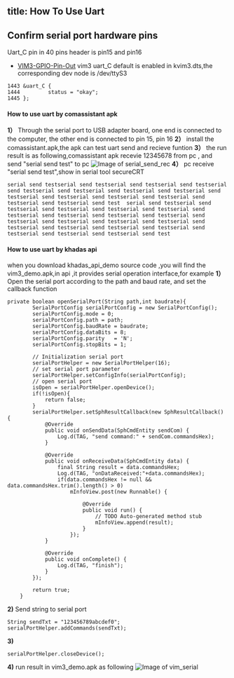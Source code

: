 title: How To Use Uart
---

## Confirm serial port hardware pins

Uart_C pin in 40 pins header is pin15 and pin16

* [VIM3-GPIO-Pin-Out](/vim3/#GPIO-Pinout)
vim3 uart_C default is enabled in kvim3.dts,the corresponding dev node is /dev/ttyS3
```
1443 &uart_C {
1444         status = "okay";
1445 };
```

#### How to use uart by comassistant apk
**1）** Through the serial port to USB adapter board, one end is connected to the computer, the other end is connected to pin 15, pin 16
**2）** install the comassistant.apk,the apk can test uart send and recieve funtion
**3）** the run result is as following,comassistant apk recevie 12345678 from pc , and send "serial send test" to pc 
![Image of serial_send_rec](/images/vim3/serial_send_rec.png)
**4）** pc receive "serial send test",show in serial tool secureCRT 
```
serial send testserial send testserial send testserial send testserial send testserial send testserial send testserial send testserial send testserial send testserial send testserial send testserial send testserial send testserial send test  serial send testserial send testserial send testserial send testserial send testserial send testserial send testserial send testserial send testserial send testserial send testserial send testserial send testserial send testserial send testserial send testserial send testserial send testserial send testserial send testserial send test
``` 

#### How to use uart by khadas api
when you download khadas_api_demo source code ,you will find the vim3_demo.apk,in api ,it provides serial operation interface,for example 
**1）** Open the serial port according to the path and baud rate, and set the callback function
```
private boolean openSerialPort(String path,int baudrate){
		SerialPortConfig serialPortConfig = new SerialPortConfig();
		serialPortConfig.mode = 0;
		serialPortConfig.path = path;
		serialPortConfig.baudRate = baudrate;
		serialPortConfig.dataBits = 8;
		serialPortConfig.parity   = 'N';
		serialPortConfig.stopBits = 1;

		// Initialization serial port
		serialPortHelper = new SerialPortHelper(16);
		// set serial port parameter
		serialPortHelper.setConfigInfo(serialPortConfig);
		// open serial port
		isOpen = serialPortHelper.openDevice();
		if(!isOpen){
			return false;
		}
		serialPortHelper.setSphResultCallback(new SphResultCallback() {
			@Override
			public void onSendData(SphCmdEntity sendCom) {
				Log.d(TAG, "send command:" + sendCom.commandsHex);
			}

			@Override
			public void onReceiveData(SphCmdEntity data) {
				final String result = data.commandsHex;
				Log.d(TAG, "onDataReceived:"+data.commandsHex);
				if(data.commandsHex != null && data.commandsHex.trim().length() > 0)
					mInfoView.post(new Runnable() {

						@Override
						public void run() {
							// TODO Auto-generated method stub
							mInfoView.append(result);
						}
					});
			}

			@Override
			public void onComplete() {
				Log.d(TAG, "finish");
			}
		});

		return true;
	}
```
**2)** Send string to serial port
```
String sendTxt = "123456789abcdef0";
serialPortHelper.addCommands(sendTxt);
```
**3)**
```
serialPortHelper.closeDevice();
```
**4)** run result in vim3_demo.apk as following
![Image of vim_serial](/images/vim3/vim3_serial.png)


